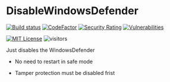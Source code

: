 # DisableWindowsDefender

[![Build status][img_build]](https://ci.appveyor.com/project/Mrgaton/DisableWindowsDefender)
[![CodeFactor][img_codefactor]][codefactor]
[![Security Rating](https://sonarcloud.io/api/project_badges/measure?project=Mrgaton_DisableWindowsDefender&metric=security_rating)](https://sonarcloud.io/dashboard?id=Mrgaton_DisableWindowsDefender)
[![Vulnerabilities](https://sonarcloud.io/api/project_badges/measure?project=Mrgaton_DisableWindowsDefender&metric=vulnerabilities)](https://sonarcloud.io/summary/new_code?id=Mrgaton_DisableWindowsDefender)

[![MIT License][img_license]][license]
![visitors](https://visitor-badge.laobi.icu/badge?page_id=Mrgaton.DisableWindowsDefender)

[codefactor]: https://www.codefactor.io/repository/github/Mrgaton/DisableWindowsDefender/overview
[issues]: https://github.com/mkaring/Mrgaton/DisableWindowsDefender
[license]: LICENSE

[img_build]: https://ci.appveyor.com/api/projects/status/qht9je5qa5kr5rgd?svg=true&style=flat
[img_codefactor]: https://www.codefactor.io/repository/github/mrgaton/DisableWindowsDefender/badge
[img_gitter]: https://img.shields.io/gitter/room/Mrgaton/DisableWindowsDefender.svg?style=flat
[img_license]: https://img.shields.io/github/license/Mrgaton/DisableWindowsDefender.svg?style=flat


Just disables the WindowsDefender

+ No need to restart in safe mode
- Tamper protection must be disabled frist
